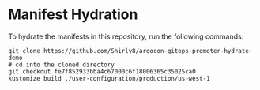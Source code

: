 # Manifest Hydration

To hydrate the manifests in this repository, run the following commands:

```shell
git clone https://github.com/Shirly8/argocon-gitops-promoter-hydrate-demo
# cd into the cloned directory
git checkout fe7f852933bba4c67000c6f18006365c35025ca0
kustomize build ./user-configuration/production/us-west-1
```
